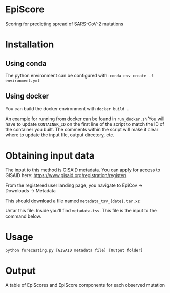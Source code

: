# EpiScore
Scoring for predicting spread of SARS-CoV-2 mutations

# Installation
## Using conda
The python environment can be configured with:
`conda env create -f environment.yml`

## Using docker
You can build the docker environment with
`docker build .`

An example for running from docker can be found in `run_docker.sh`
You will have to update `CONTAINER_ID` on the first line of the script to match the ID of the container you built. The comments within the script will make it clear where to update the input file, output directory, etc.

# Obtaining input data
The input to this method is GISAID metadata. You can apply for access to GISAID here:
https://www.gisaid.org/registration/register/

From the registered user landing page, you navigate to EpiCov -> Downloads -> Metadata

This should download a file named `metadata_tsv_{date}.tar.xz`

Untar this file. Inside you'll find `metadata.tsv`. This file is the input to the command below.

# Usage
`python forecasting.py [GISAID metadata file] [Output folder]`

# Output
A table of EpiScores and EpiScore components for each observed mutation


